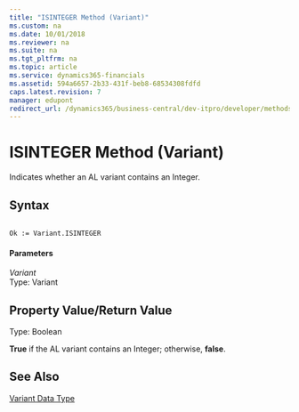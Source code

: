 ```yaml
---
title: "ISINTEGER Method (Variant)"
ms.custom: na
ms.date: 10/01/2018
ms.reviewer: na
ms.suite: na
ms.tgt_pltfrm: na
ms.topic: article
ms.service: dynamics365-financials
ms.assetid: 594a6657-2b33-431f-beb8-68534308fdfd
caps.latest.revision: 7
manager: edupont
redirect_url: /dynamics365/business-central/dev-itpro/developer/methods-auto/al-method-reference
---
```


 

# ISINTEGER Method (Variant)
Indicates whether an AL variant contains an Integer.  
  
## Syntax  
  
```  
  
Ok := Variant.ISINTEGER  
```  
  
#### Parameters  
 *Variant*  
 Type: Variant  
  
## Property Value/Return Value  
 Type: Boolean  
  
 **True** if the AL variant contains an Integer; otherwise, **false**.  
  
## See Also  
 [Variant Data Type](../datatypes/devenv-Variant-Data-Type.md)